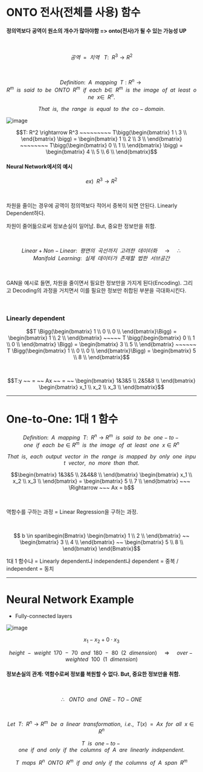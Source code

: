 # ONTO 전사(전체를 사용) 함수

#### 정의역보다 공역이 원소의 개수가 많아야함 => onto(전사)가 될 수 있는 가능성 UP

<br>

$$ 공역 ~~ = ~~ 치역 ~~~ T: ~~ R^3 \rightarrow R^2$$

<br>

$$ Definition: ~~ A ~~ mapping ~~ T: R^n \rightarrow R^m ~~ is ~~ said ~~ to ~~ be ~~ ONTO ~~ R^m ~~ if ~~ each ~~ b \in ~~ R^m ~~ is ~~ the ~~ image ~~ of ~~ at ~~ least ~~ one ~~ x \in ~~ R^n.$$

$$ That ~~ is, ~~ the ~~ range ~~ is ~~ equal ~~ to ~~ the ~~ co-domain.$$

![image](https://github.com/UGeunJi/AI_Papers-and-Mathematics/assets/84713532/15367ff1-119b-44ba-a286-73cbcb263e90)

$$T: R^2 \rightarrow R^3 ~~~~~~~~~ T\bigg(\begin{bmatrix} 1 \ 
                                                          3 \\ \end{bmatrix} \bigg) = \begin{bmatrix} 1 \\
                                                                                                      2 \\
                                                                                                      3 \\ \end{bmatrix} ~~~~~~~~ T\bigg(\begin{bmatrix} 0 \\
                                                                                                                                                         1 \\ \end{bmatrix} \bigg) = \begin{bmatrix} 4 \\
                                                                                                                                                                                                     5 \\
                                                                                                                                                                                                     6 \\ \end{bmatrix}$$
                                                                                                                                                                                                     
#### Neural Network에서의 예시

$$ ex) ~~ R^3 \rightarrow R^2 $$

<br>

차원을 줄이는 경우에 공역이 정의역보다 적어서 중복이 되면 안된다. Linearly Dependent하다.

차원이 줄어듦으로써 정보손실이 일어남. But, 중요한 정보만을 취함.

<br>

$$Linear + Non-Linear: ~~ 평면의 ~~ 곡선까지 ~~ 고려한 ~~ 데이터화 ~~~~~ \rightarrow ~~~~~ \therefore Manifold ~~ Learning: ~~ 실제 ~~ 데이터가 ~~ 존재할 ~~ 법한 ~~ 서브공간$$

<br>

GAN을 예시로 들면, 차원을 줄이면서 필요한 정보만을 가지게 된다(Encoding). 그리고 Decoding의 과정을 거치면서 이를 필요한 정보만 취합된 부분을 극대화시킨다.

<br>

### Linearly dependent

$$T \Bigg(\begin{bmatrix} 1 \\
                           0 \\
                           0 \\ \end{bmatrix}\Bigg) = \begin{bmatrix} 1 \\
                                                                2 \\ \end{bmatrix} ~~~~~ T \bigg(\begin{bmatrix} 0 \\
                                                                                                                 1 \\
                                                                                                                 0 \\ \end{bmatrix} \Bigg) = \begin{bmatrix} 3 \\
                                                                                                                                                      5 \\ \end{bmatrix} ~~~~~~ T \Bigg(\begin{bmatrix} 1 \\
                                                                                                                                                                                                        0 \\
                                                                                                                                                                                                        0 \\ \end{bmatrix}\Bigg) = \begin{bmatrix} 5 \\
                                                                                                                                                                                                                                            8 \\ \end{bmatrix}$$

<br>

$$T:y ~~ = ~~ Ax ~~ = ~~ \begin{bmatrix} 1&3&5 \\
                                         2&5&8 \\ \end{bmatrix} \begin{bmatrix} x_1 \\
                                                                                x_2 \\
                                                                                x_3 \\ \end{bmatrix}$$

---

# One-to-One: 1대 1 함수

$$Definition: ~~ A ~~ mapping ~~ T: ~~ R^n \rightarrow R^m ~~ is ~~ said ~~ to ~~ be ~~ one-to-one ~~ if ~~ each ~~ be \in R^m ~~ is ~~ the ~~ image ~~ of ~~ at ~~ least ~~ one ~~ x \in R^n$$

$$That ~~ is, ~~ each ~~ output ~~ vector ~~ in ~~ the ~~ range ~~ is ~~ mapped ~~ by ~~ only ~~ one ~~ input ~~ vector, ~~ no ~~ more ~~ than ~~ that.$$

$$\begin{bmatrix} 1&3&5 \\
                  2&4&8 \\ \end{bmatrix} \begin{bmatrix} x_1 \\
                                                         x_2 \\
                                                         x_3 \\ \end{bmatrix} = \begin{bmatrix} 5 \\
                                                                                                7 \\ \end{bmatrix} ~~~ \Rightarrow ~~~ Ax = b$$
    
<br>

역함수를 구하는 과정 = Linear Regression을 구하는 과정.

<br>

$$ b \in span\begin{Bmatrix} \begin{bmatrix} 1 \\
                              2 \\ \end{bmatrix} ~~ \begin{bmatrix} 3 \\
                                                                    4 \\ \end{bmatrix} ~~ \begin{bmatrix} 5 \\
                                                                                                          8 \\ \end{bmatrix} \end{Bmatrix}$$

1대 1 함수냐 = Linearly dependent냐 independent냐
dependent = 중복 / independent = 동치

---

# Neural Network Example

- Fully-connected layers

![image](https://github.com/UGeunJi/AI_Papers-and-Mathematics/assets/84713532/22844099-b5a9-4798-927e-9e3933157e98)

$$x_1 - x_2 + 0 \cdot x_3$$

$$ height ~~ - ~~ weight ~~ 170 ~~ - ~~ 70 ~~ and ~~ 180 ~~ - ~~ 80 ~~ (2 ~~ dimension) ~~~~~ \Rightarrow ~~~~~ over-weighted ~~ 100 ~~ (1 ~~ dimension)$$

#### 정보손실의 관계: 역함수로써 정보를 복원할 수 없다. But, 중요한 정보만을 취함.

<br>

$$\therefore ~~~ ONTO ~~ and ~~ ONE-TO-ONE$$

<br>

$$Let ~~ T: ~~ R^n \rightarrow R^m ~~ be ~~ a ~~ linear ~~ transformation, ~~ i.e., ~~ T(x) ~~ = ~~ Ax ~~ for ~~ all ~~ x \in R^n$$

$$T ~~ is ~~ one-to-one ~~ if ~~ and ~~ only ~~ if ~~ the ~~ columns ~~ of ~~ A ~~ are ~~ linearly ~~ independent.$$

$$T ~~ maps ~~ R^n ~~ ONTO ~~ R^m ~~ if ~~ and ~~ only ~~ if ~~ the ~~ columns ~~ of ~~ A ~~ span ~~ R^m$$
